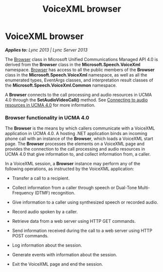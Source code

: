 ﻿---
title: VoiceXML browser
TOCTitle: VoiceXML browser
ms:assetid: ae93b7b5-3bc4-40a6-bf01-ed80182003b5
ms:mtpsurl: https://msdn.microsoft.com/en-us/library/Dn466125(v=office.15)
ms:contentKeyID: 57103418
ms.date: 07/25/2014
mtps_version: v=office.15
---

# VoiceXML browser


_**Applies to:** Lync 2013 | Lync Server 2013_

The [Browser](https://msdn.microsoft.com/en-us/library/gg452712\(v=office.15\)) class in Microsoft Unified Communications Managed API 4.0 is derived from the **Browser** class in the **Microsoft.Speech.VoiceXml** namespace. [Browser](https://msdn.microsoft.com/en-us/library/gg452712\(v=office.15\)) has access to all the public members of the **Browser** class in the **Microsoft.Speech.VoiceXml** namespace, as well as all the enumerated types, EventArgs classes, and interpretation result classes of the **Microsoft.Speech.VoiceXml.Common** namespace.

A **Browser** connects to the call processing and audio resources in UCMA 4.0 through the **SetAudioVideoCall()** method. See [Connecting to audio resources in UCMA 4.0](connecting-to-audio-resources-in-ucma-4-0.md) for more information.

### Browser functionality in UCMA 4.0

The **Browser** is the means by which callers communicate with a VoiceXML application in UCMA 4.0. A hosting .NET application binds an incoming phone call with an instance of the **Browser**, which loads a VoiceXML start page. The **Browser** processes the elements on a VoiceXML page and provides the connection to the call processing and audio resources in UCMA 4.0 that give information to, and collect information from, a caller.

In a VoiceXML session, a **Browser** instance may perform any of the following operations, as instructed by the VoiceXML application:

  - Transfer a call to a recipient.

  - Collect information from a caller through speech or Dual-Tone Multi-Frequency (DTMF) recognition.

  - Give information to a caller using synthesized speech or recorded audio.

  - Record audio spoken by a caller.

  - Retrieve data from a web server using HTTP GET commands.

  - Send information received during the call to a web server using HTTP POST commands.

  - Log information about the session.

  - Generate events with information about the session.

  - Exit the VoiceXML page and end the session.

